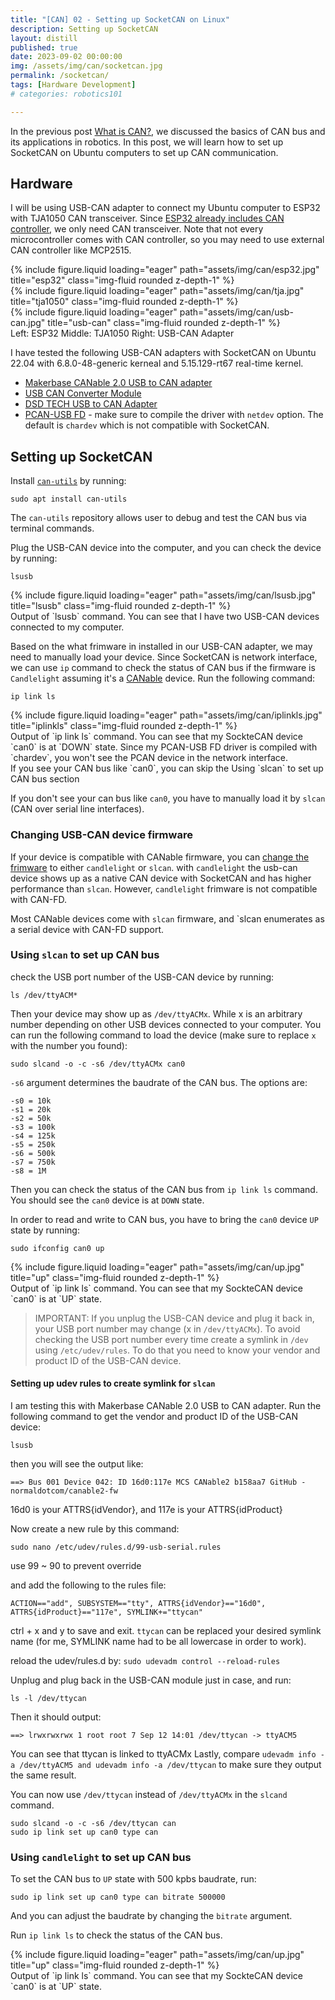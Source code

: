 ```yaml
---
title: "[CAN] 02 - Setting up SocketCAN on Linux"
description: Setting up SocketCAN 
layout: distill
published: true
date: 2023-09-02 00:00:00
img: /assets/img/can/socketcan.jpg
permalink: /socketcan/
tags: [Hardware Development]
# categories: robotics101

---
```


In the previous post [What is CAN?](/aboutcan/), we discussed the basics of CAN bus and its applications in robotics. In this post, we will learn how to set up SocketCAN on Ubuntu computers to set up CAN communication.

## Hardware
I will be using USB-CAN adapter to connect my Ubuntu computer to ESP32 with TJA1050 CAN transceiver. Since [ESP32 already includes CAN controller](https://docs.espressif.com/projects/esp-idf/en/release-v3.3/api-reference/peripherals/can.html), we only need CAN transceiver. Note that not every microcontroller comes with CAN controller, so you may need to use external CAN controller like MCP2515.

<div class="row">
    <div class="col-sm mt-3 mt-md-0">
        {% include figure.liquid loading="eager" path="assets/img/can/esp32.jpg" title="esp32" class="img-fluid rounded z-depth-1" %}
    </div>
    <div class="col-sm mt-3 mt-md-0">
        {% include figure.liquid loading="eager" path="assets/img/can/tja.jpg" title="tja1050" class="img-fluid rounded z-depth-1" %}
    </div>
        <div class="col-sm mt-3 mt-md-0">
        {% include figure.liquid loading="eager" path="assets/img/can/usb-can.jpg" title="usb-can" class="img-fluid rounded z-depth-1" %}
    </div>
</div>
<div class="caption">
  Left: ESP32 Middle: TJA1050 Right: USB-CAN Adapter
</div>

I have tested the following USB-CAN adapters with SocketCAN on Ubuntu 22.04 with 6.8.0-48-generic kerneal and 5.15.129-rt67 real-time kernel.
- [Makerbase CANable 2.0 USB to CAN adapter](https://makerbase3d.com/product/makerbase-canable-v2/?srsltid=AfmBOoo8SgfMBKoPkINomkXkyG8g6XlvwngQso5DAq0qLKPFEoTqkcba)
- [USB CAN Converter Module](https://www.amazon.com/dp/B07P9JGXXB?ref=ppx_yo2ov_dt_b_product_details&th=1)
- [DSD TECH USB to CAN Adapter](https://a.co/d/6rcsDxE)
- [PCAN-USB FD](https://www.peak-system.com/PCAN-USB-FD.365.0.html?&L=1) - make sure to compile the driver with `netdev` option. The default is `chardev` which is not compatible with SocketCAN.

## Setting up SocketCAN
Install [`can-utils`](https://github.com/linux-can/can-utils) by running:
```
sudo apt install can-utils
```
The `can-utils` repository allows user to debug and test the CAN bus via terminal commands.

Plug the USB-CAN device into the computer, and you can check the device by running:

```
lsusb 
```

<div class="row">
    <div class="col-sm mt-3 mt-md-0">
        {% include figure.liquid loading="eager" path="assets/img/can/lsusb.jpg" title="lsusb" class="img-fluid rounded z-depth-1" %}
    </div>
</div>
<div class="caption">
    Output of `lsusb` command. You can see that I have two USB-CAN devices connected to my computer.
</div>


Based on the what frimware in installed in our USB-CAN adapter, we may need to manually load your device. Since SocketCAN is network interface, we can use `ip` command to check the status of CAN bus if the firmware is `Candlelight` assuming it's a [CANable](https://canable.io/) device. Run the following command:
```
ip link ls
```
<div class="row">
    <div class="col-sm mt-3 mt-md-0">
        {% include figure.liquid loading="eager" path="assets/img/can/iplinkls.jpg" title="iplinkls" class="img-fluid rounded z-depth-1" %}
    </div>
</div>
<div class="caption">
    Output of `ip link ls` command. You can see that my SockteCAN device `can0` is at `DOWN` state. Since my PCAN-USB FD driver is compiled with `chardev`, you won't see the PCAN device in the network interface.
</div>
If you see your CAN bus like `can0`, you can skip the Using `slcan` to set up CAN bus section


If you don't see your can bus like `can0`, you have to manually load it by `slcan` (CAN over serial line interfaces). 

### Changing USB-CAN device firmware
If your device is compatible with CANable firmware, you can [change the frimware](https://canable.io/updater/) to either `candlelight` or `slcan`.
with `candlelight` the usb-can device shows up as a native CAN device with SocketCAN and has higher performance than `slcan`. However, `candlelight` frimware is not compatible with CAN-FD.

Most CANable devices come with `slcan` firmware, and `slcan enumerates as a serial device with CAN-FD support.

### Using `slcan` to set up CAN bus
check the USB port number of the USB-CAN device by running:
```
ls /dev/ttyACM*
```
Then your device may show up as `/dev/ttyACMx`. While x is an arbitrary number depending on other USB devices connected to your computer.
You can run the following command to load the device (make sure to replace `x` with the number you found):

```
sudo slcand -o -c -s6 /dev/ttyACMx can0
```
`-s6` argument determines the baudrate of the CAN bus. The options are:
```
-s0 = 10k
-s1 = 20k
-s2 = 50k
-s3 = 100k
-s4 = 125k
-s5 = 250k
-s6 = 500k
-s7 = 750k
-s8 = 1M
```
Then you can check the status of the CAN bus from `ip link ls` command. You should see the `can0` device is at `DOWN` state.

In order to read and write to CAN bus, you have to bring the `can0` device `UP` state by running:

```
sudo ifconfig can0 up
```
<div class="row">
    <div class="col-sm mt-3 mt-md-0">
        {% include figure.liquid loading="eager" path="assets/img/can/up.jpg" title="up" class="img-fluid rounded z-depth-1" %}
    </div>
</div>
<div class="caption">
    Output of `ip link ls` command. You can see that my SockteCAN device `can0` is at `UP` state.
</div>


> IMPORTANT: If you unplug the USB-CAN device and plug it back in, your USB port number may change (x in `/dev/ttyACMx`). To avoid checking the USB port number every time create a symlink in `/dev` using `/etc/udev/rules`. To do that you need to know your vendor and product ID of the USB-CAN device.

#### Setting up udev rules to create symlink for `slcan`
I am testing this with Makerbase CANable 2.0 USB to CAN adapter.
Run the following command to get the vendor and product ID of the USB-CAN device:
```
lsusb
```
then you will see the output like:
```
==> Bus 001 Device 042: ID 16d0:117e MCS CANable2 b158aa7 GitHub - normaldotcom/canable2-fw
```
16d0 is your ATTRS{idVendor}, and 117e is your ATTRS{idProduct}

Now create a new rule by this command:

```
sudo nano /etc/udev/rules.d/99-usb-serial.rules
``` 
use 99 ~ 90 to prevent override

and add the following to the rules file:
```
ACTION=="add", SUBSYSTEM=="tty", ATTRS{idVendor}=="16d0", ATTRS{idProduct}=="117e", SYMLINK+="ttycan"
```
ctrl + x and y to save and exit. `ttycan` can be replaced your desired symlink name (for me, SYMLINK name had to be all lowercase in order to work).

reload the udev/rules.d by:
```sudo udevadm control --reload-rules```

Unplug and plug back in the USB-CAN module just in case, and run:
```
ls -l /dev/ttycan
```
Then it should output:
```
==> lrwxrwxrwx 1 root root 7 Sep 12 14:01 /dev/ttycan -> ttyACM5
```

You can see that ttycan is linked to ttyACMx
Lastly, compare `udevadm info -a /dev/ttyACM5 and udevadm info -a /dev/ttycan` to make sure they output the same result.

You can now use `/dev/ttycan` instead of `/dev/ttyACMx` in the `slcand` command.

```
sudo slcand -o -c -s6 /dev/ttycan can
sudo ip link set up can0 type can
```

### Using `candlelight` to set up CAN bus

To set the CAN bus to `UP` state with 500 kpbs baudrate, run:

```
sudo ip link set up can0 type can bitrate 500000
```
And you can adjust the baudrate by changing the `bitrate` argument.

Run `ip link ls` to check the status of the CAN bus.

<div class="row">
    <div class="col-sm mt-3 mt-md-0">
        {% include figure.liquid loading="eager" path="assets/img/can/up.jpg" title="up" class="img-fluid rounded z-depth-1" %}
    </div>
</div>
<div class="caption">
    Output of `ip link ls` command. You can see that my SockteCAN device `can0` is at `UP` state.
</div>


